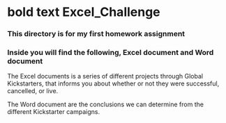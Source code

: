 # **bold text** Excel_Challenge

### This directory is for my first homework assignment

### Inside you will find the following, Excel document and Word document

The Excel documents is a series of different projects through Global Kickstarters, that informs you about whether or not they were successful, cancelled, or live.

The Word document are the conclusions we can determine from the different Kickstarter campaigns.
